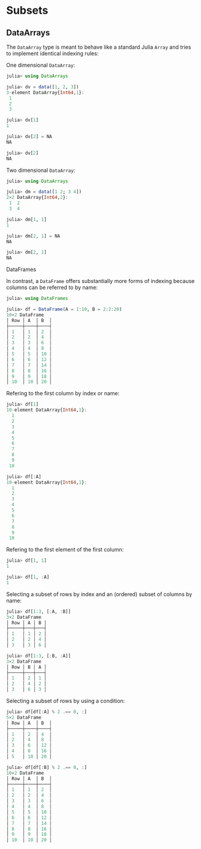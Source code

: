 # Subsets

## DataArrays

The `DataArray` type is meant to behave like a standard Julia `Array` and tries to implement identical indexing rules:

One dimensional `DataArray`:

```julia
julia> using DataArrays

julia> dv = data([1, 2, 3])
3-element DataArray{Int64,1}:
 1
 2
 3

julia> dv[1]
1

julia> dv[2] = NA
NA

julia> dv[2]
NA
```

Two dimensional `DataArray`:

```julia
julia> using DataArrays

julia> dm = data([1 2; 3 4])
2×2 DataArray{Int64,2}:
 1  2
 3  4

julia> dm[1, 1]
1

julia> dm[2, 1] = NA
NA

julia> dm[2, 1]
NA
```

DataFrames

In contrast, a `DataFrame` offers substantially more forms of indexing because columns can be referred to by name:

```julia
julia> using DataFrames

julia> df = DataFrame(A = 1:10, B = 2:2:20)
10×2 DataFrame
│ Row │ A  │ B  │
├─────┼────┼────┤
│ 1   │ 1  │ 2  │
│ 2   │ 2  │ 4  │
│ 3   │ 3  │ 6  │
│ 4   │ 4  │ 8  │
│ 5   │ 5  │ 10 │
│ 6   │ 6  │ 12 │
│ 7   │ 7  │ 14 │
│ 8   │ 8  │ 16 │
│ 9   │ 9  │ 18 │
│ 10  │ 10 │ 20 │
```

Refering to the first column by index or name:

```julia
julia> df[1]
10-element DataArray{Int64,1}:
  1
  2
  3
  4
  5
  6
  7
  8
  9
 10

julia> df[:A]
10-element DataArray{Int64,1}:
  1
  2
  3
  4
  5
  6
  7
  8
  9
 10
 ```

Refering to the first element of the first column:

```julia
julia> df[1, 1]
1

julia> df[1, :A]
1
```

Selecting a subset of rows by index and an (ordered) subset of columns by name:

```julia
julia> df[1:3, [:A, :B]]
3×2 DataFrame
│ Row │ A │ B │
├─────┼───┼───┤
│ 1   │ 1 │ 2 │
│ 2   │ 2 │ 4 │
│ 3   │ 3 │ 6 │

julia> df[1:3, [:B, :A]]
3×2 DataFrame
│ Row │ B │ A │
├─────┼───┼───┤
│ 1   │ 2 │ 1 │
│ 2   │ 4 │ 2 │
│ 3   │ 6 │ 3 │
```

Selecting a subset of rows by using a condition:

```julia
julia> df[df[:A] % 2 .== 0, :]
5×2 DataFrame
│ Row │ A  │ B  │
├─────┼────┼────┤
│ 1   │ 2  │ 4  │
│ 2   │ 4  │ 8  │
│ 3   │ 6  │ 12 │
│ 4   │ 8  │ 16 │
│ 5   │ 10 │ 20 │

julia> df[df[:B] % 2 .== 0, :]
10×2 DataFrame
│ Row │ A  │ B  │
├─────┼────┼────┤
│ 1   │ 1  │ 2  │
│ 2   │ 2  │ 4  │
│ 3   │ 3  │ 6  │
│ 4   │ 4  │ 8  │
│ 5   │ 5  │ 10 │
│ 6   │ 6  │ 12 │
│ 7   │ 7  │ 14 │
│ 8   │ 8  │ 16 │
│ 9   │ 9  │ 18 │
│ 10  │ 10 │ 20 │
```
